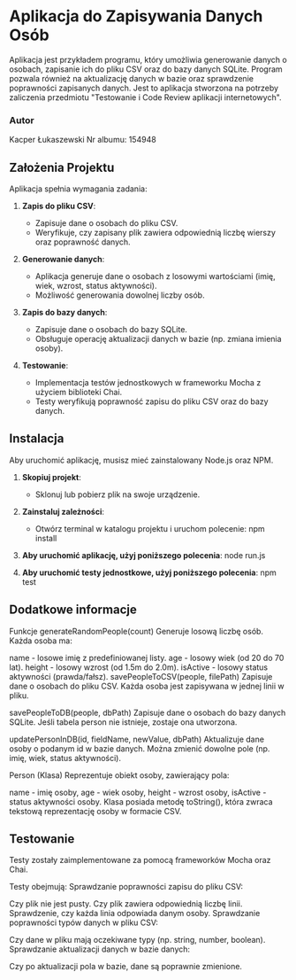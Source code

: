 # Aplikacja do Zapisywania Danych Osób

Aplikacja jest przykładem programu, który umożliwia generowanie danych o osobach, zapisanie ich do pliku CSV oraz do bazy danych SQLite. Program pozwala również na aktualizację danych w bazie oraz sprawdzenie poprawności zapisanych danych. Jest to aplikacja stworzona na potrzeby zaliczenia przedmiotu "Testowanie i Code Review aplikacji internetowych".

### Autor
Kacper Łukaszewski Nr albumu: 154948

## Założenia Projektu

Aplikacja spełnia wymagania zadania:

1. **Zapis do pliku CSV**:
    - Zapisuje dane o osobach do pliku CSV.
    - Weryfikuje, czy zapisany plik zawiera odpowiednią liczbę wierszy oraz poprawność danych.

2. **Generowanie danych**:
    - Aplikacja generuje dane o osobach z losowymi wartościami (imię, wiek, wzrost, status aktywności).
    - Możliwość generowania dowolnej liczby osób.

3. **Zapis do bazy danych**:
    - Zapisuje dane o osobach do bazy SQLite.
    - Obsługuje operację aktualizacji danych w bazie (np. zmiana imienia osoby).

4. **Testowanie**:
    - Implementacja testów jednostkowych w frameworku Mocha z użyciem biblioteki Chai.
    - Testy weryfikują poprawność zapisu do pliku CSV oraz do bazy danych.


## Instalacja

Aby uruchomić aplikację, musisz mieć zainstalowany Node.js oraz NPM.

1. **Skopiuj projekt**:
   - Sklonuj lub pobierz plik na swoje urządzenie.
    
2. **Zainstaluj zależności**:
   - Otwórz terminal w katalogu projektu i uruchom polecenie:
     npm install
     
3. **Aby uruchomić aplikację, użyj poniższego polecenia**:
   node run.js
   
5. **Aby uruchomić testy jednostkowe, użyj poniższego polecenia**:
   npm test
   
## Dodatkowe informacje

Funkcje
generateRandomPeople(count)
Generuje losową liczbę osób. Każda osoba ma:

name - losowe imię z predefiniowanej listy.
age - losowy wiek (od 20 do 70 lat).
height - losowy wzrost (od 1.5m do 2.0m).
isActive - losowy status aktywności (prawda/fałsz).
savePeopleToCSV(people, filePath)
Zapisuje dane o osobach do pliku CSV. Każda osoba jest zapisywana w jednej linii w pliku.

savePeopleToDB(people, dbPath)
Zapisuje dane o osobach do bazy danych SQLite. Jeśli tabela person nie istnieje, zostaje ona utworzona.

updatePersonInDB(id, fieldName, newValue, dbPath)
Aktualizuje dane osoby o podanym id w bazie danych. Można zmienić dowolne pole (np. imię, wiek, status aktywności).

Person (Klasa)
Reprezentuje obiekt osoby, zawierający pola:

name - imię osoby,
age - wiek osoby,
height - wzrost osoby,
isActive - status aktywności osoby.
Klasa posiada metodę toString(), która zwraca tekstową reprezentację osoby w formacie CSV.

## Testowanie
Testy zostały zaimplementowane za pomocą frameworków Mocha oraz Chai.

Testy obejmują:
Sprawdzanie poprawności zapisu do pliku CSV:

Czy plik nie jest pusty.
Czy plik zawiera odpowiednią liczbę linii.
Sprawdzenie, czy każda linia odpowiada danym osoby.
Sprawdzanie poprawności typów danych w pliku CSV:

Czy dane w pliku mają oczekiwane typy (np. string, number, boolean).
Sprawdzanie aktualizacji danych w bazie danych:

Czy po aktualizacji pola w bazie, dane są poprawnie zmienione.

